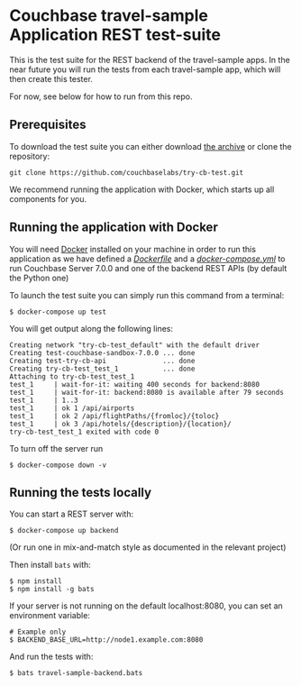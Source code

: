 # Couchbase travel-sample Application REST test-suite

This is the test suite for the REST backend of the travel-sample apps.
In the near future you will run the tests from each travel-sample app, which will then create this tester.

For now, see below for how to run from this repo.

## Prerequisites

To download the test suite you can either download [the archive](https://github.com/couchbaselabs/try-cb-test/archive/main.zip) or clone the repository:

```
git clone https://github.com/couchbaselabs/try-cb-test.git
```

We recommend running the application with Docker, which starts up all components for you.

## Running the application with Docker

You will need [Docker](https://docs.docker.com/get-docker/) installed on your machine in order to run this application as we have defined a [_Dockerfile_](Dockerfile) and a [_docker-compose.yml_](docker-compose.yml) to run Couchbase Server 7.0.0
and one of the backend REST APIs (by default the Python one)

To launch the test suite you can simply run this command from a terminal:

    $ docker-compose up test

You will get output along the following lines:

    Creating network "try-cb-test_default" with the default driver
    Creating test-couchbase-sandbox-7.0.0 ... done
    Creating test-try-cb-api              ... done
    Creating try-cb-test_test_1           ... done
    Attaching to try-cb-test_test_1
    test_1     | wait-for-it: waiting 400 seconds for backend:8080
    test_1     | wait-for-it: backend:8080 is available after 79 seconds
    test_1     | 1..3
    test_1     | ok 1 /api/airports
    test_1     | ok 2 /api/flightPaths/{fromloc}/{toloc}
    test_1     | ok 3 /api/hotels/{description}/{location}/
    try-cb-test_test_1 exited with code 0

To turn off the server run

    $ docker-compose down -v

## Running the tests locally

You can start a REST server with:

    $ docker-compose up backend

(Or run one in mix-and-match style as documented in the relevant project)

Then install `bats` with:

    $ npm install
    $ npm install -g bats

If your server is not running on the default localhost:8080, you can set an environment variable:

    # Example only
    $ BACKEND_BASE_URL=http://node1.example.com:8080

And run the tests with:

    $ bats travel-sample-backend.bats
